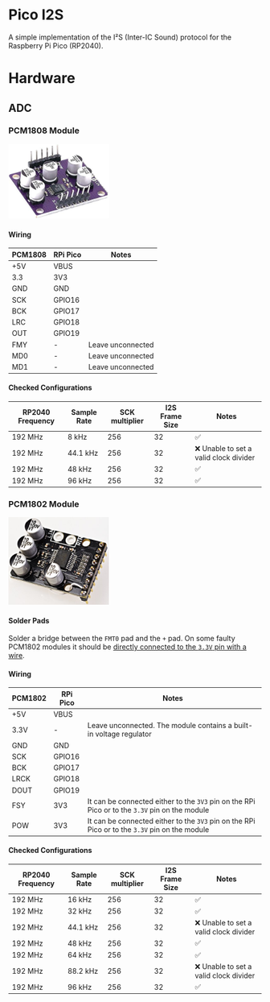 # Pico I2S

A simple implementation of the I²S (Inter-IC Sound) protocol for the Raspberry Pi Pico (RP2040).

# Hardware

## ADC

### PCM1808 Module

<img src="./docs/pcm1808.jpg" alt="PCM1808" width="200">

#### Wiring

| PCM1808 | RPi Pico | Notes             |
| ------- | -------- | ----------------- |
| +5V     | VBUS     |                   |
| 3.3     | 3V3      |                   |
| GND     | GND      |                   |
| SCK     | GPIO16   |                   |
| BCK     | GPIO17   |                   |
| LRC     | GPIO18   |                   |
| OUT     | GPIO19   |                   |
| FMY     | -        | Leave unconnected |
| MD0     | -        | Leave unconnected |
| MD1     | -        | Leave unconnected |

#### Checked Configurations

| RP2040 Frequency | Sample Rate | SCK multiplier | I2S Frame Size | Notes                                  |
| ---------------- | ----------- | -------------- | -------------- | -------------------------------------- |
| 192 MHz          | 8 kHz       | 256            | 32             | ✅                                     |
| 192 MHz          | 44.1 kHz    | 256            | 32             | ❌ Unable to set a valid clock divider |
| 192 MHz          | 48 kHz      | 256            | 32             | ✅                                     |
| 192 MHz          | 96 kHz      | 256            | 32             | ✅                                     |

### PCM1802 Module

<img src="./docs/pcm1802.jpg" alt="PCM1802" width="200">

#### Solder Pads

Solder a bridge between the `FMT0` pad and the `+` pad.
On some faulty PCM1802 modules it should be [directly connected to the `3.3V` pin with a wire](https://www.pjrc.com/pcm1802-breakout-board-needs-hack/).

#### Wiring

| PCM1802 | RPi Pico | Notes                                                                                          |
| ------- | -------- | ---------------------------------------------------------------------------------------------- |
| +5V     | VBUS     |                                                                                                |
| 3.3V    | -        | Leave unconnected. The module contains a built-in voltage regulator                            |
| GND     | GND      |                                                                                                |
| SCK     | GPIO16   |                                                                                                |
| BCK     | GPIO17   |                                                                                                |
| LRCK    | GPIO18   |                                                                                                |
| DOUT    | GPIO19   |                                                                                                |
| FSY     | 3V3      | It can be connected either to the `3V3` pin on the RPi Pico or to the `3.3V` pin on the module |
| POW     | 3V3      | It can be connected either to the `3V3` pin on the RPi Pico or to the `3.3V` pin on the module |

#### Checked Configurations

| RP2040 Frequency | Sample Rate | SCK multiplier | I2S Frame Size | Notes                                  |
| ---------------- | ----------- | -------------- | -------------- | -------------------------------------- |
| 192 MHz          | 16 kHz      | 256            | 32             | ✅                                     |
| 192 MHz          | 32 kHz      | 256            | 32             | ✅                                     |
| 192 MHz          | 44.1 kHz    | 256            | 32             | ❌ Unable to set a valid clock divider |
| 192 MHz          | 48 kHz      | 256            | 32             | ✅                                     |
| 192 MHz          | 64 kHz      | 256            | 32             | ✅                                     |
| 192 MHz          | 88.2 kHz    | 256            | 32             | ❌ Unable to set a valid clock divider |
| 192 MHz          | 96 kHz      | 256            | 32             | ✅                                     |
